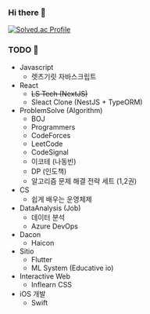 ### Hi there 👋

[![Solved.ac Profile](http://mazassumnida.wtf/api/v2/generate_badge?boj=pym7857)](https://solved.ac/pym7857/)

### TODO 🎯
- Javascript
  - 렛츠기릿 자바스크립트
- React
  - ~~LS Tech (NextJS)~~
  - Sleact Clone (NestJS + TypeORM)
- ProblemSolve (Algorithm)
  - BOJ
  - Programmers
  - CodeForces
  - LeetCode
  - CodeSignal
  - 이코테 (나동빈)
  - DP (인도책)
  - 알고리즘 문제 해결 전략 세트 (1,2권)
- CS
  - 쉽게 배우는 운영체제 
- DataAnalysis (Job)
  - 데이터 분석
  - Azure DevOps
- Dacon
  - Haicon
- Sitio
  - Flutter
  - ML System (Educative io) 
- Interactive Web
  - Inflearn CSS 
- iOS 개발
  - Swift
